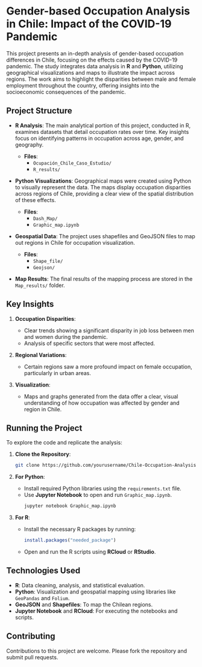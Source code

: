 
# **Gender-based Occupation Analysis in Chile: Impact of the COVID-19 Pandemic**

This project presents an in-depth analysis of gender-based occupation differences in Chile, focusing on the effects caused by the COVID-19 pandemic. The study integrates data analysis in **R** and **Python**, utilizing geographical visualizations and maps to illustrate the impact across regions. The work aims to highlight the disparities between male and female employment throughout the country, offering insights into the socioeconomic consequences of the pandemic.

## **Project Structure**

- **R Analysis**: The main analytical portion of this project, conducted in R, examines datasets that detail occupation rates over time. Key insights focus on identifying patterns in occupation across age, gender, and geography.  
    - **Files**: 
      - `Ocupación_Chile_Caso_Estudio/`
      - `R_results/`

- **Python Visualizations**: Geographical maps were created using Python to visually represent the data. The maps display occupation disparities across regions of Chile, providing a clear view of the spatial distribution of these effects.  
    - **Files**:
      - `Dash_Map/`
      - `Graphic_map.ipynb`

- **Geospatial Data**: The project uses shapefiles and GeoJSON files to map out regions in Chile for occupation visualization.  
    - **Files**:
      - `Shape_file/`
      - `Geojson/`

- **Map Results**: The final results of the mapping process are stored in the `Map_results/` folder.

## **Key Insights**

1. **Occupation Disparities**: 
   - Clear trends showing a significant disparity in job loss between men and women during the pandemic.
   - Analysis of specific sectors that were most affected.

2. **Regional Variations**:
   - Certain regions saw a more profound impact on female occupation, particularly in urban areas.

3. **Visualization**: 
   - Maps and graphs generated from the data offer a clear, visual understanding of how occupation was affected by gender and region in Chile.

## **Running the Project**

To explore the code and replicate the analysis:

1. **Clone the Repository**:
    ```bash
    git clone https://github.com/yourusername/Chile-Occupation-Analysis.git
    ```

2. **For Python**: 
   - Install required Python libraries using the `requirements.txt` file.
   - Use **Jupyter Notebook** to open and run `Graphic_map.ipynb`.
     ```bash
     jupyter notebook Graphic_map.ipynb
     ```

3. **For R**:
   - Install the necessary R packages by running:
     ```r
     install.packages("needed_package")
     ```
   - Open and run the R scripts using **RCloud** or **RStudio**.

## **Technologies Used**

- **R**: Data cleaning, analysis, and statistical evaluation.
- **Python**: Visualization and geospatial mapping using libraries like `GeoPandas` and `Folium`.
- **GeoJSON** and **Shapefiles**: To map the Chilean regions.
- **Jupyter Notebook** and **RCloud**: For executing the notebooks and scripts.

## **Contributing**

Contributions to this project are welcome. Please fork the repository and submit pull requests.
